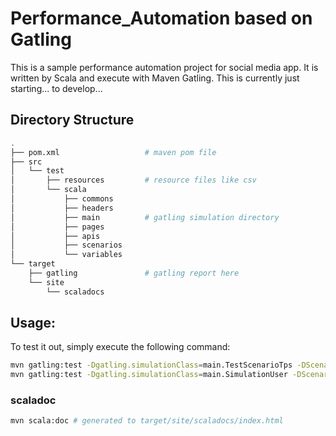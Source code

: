 # Performance_Automation based on Gatling 

This is a sample performance automation project for social media app.
It is written by Scala and execute with Maven Gatling.
This is currently just starting... to develop...

## Directory Structure

```bash
.
├── pom.xml                   # maven pom file
├── src
│   └── test
│       ├── resources         # resource files like csv
│       └── scala
│           ├── commons
│           ├── headers
│           ├── main          # gatling simulation directory 
│           ├── pages
│           ├── apis
│           ├── scenarios
│           └── variables
└── target
    ├── gatling               # gatling report here
    └── site
        └── scaladocs
```

## Usage:

To test it out, simply execute the following command:
```bash
mvn gatling:test -Dgatling.simulationClass=main.TestScenarioTps -DScenarioName=all
mvn gatling:test -Dgatling.simulationClass=main.SimulationUser -DScenarioName=scn1,scn2 -DProxy

```

### scaladoc
```bash
mvn scala:doc # generated to target/site/scaladocs/index.html
```
